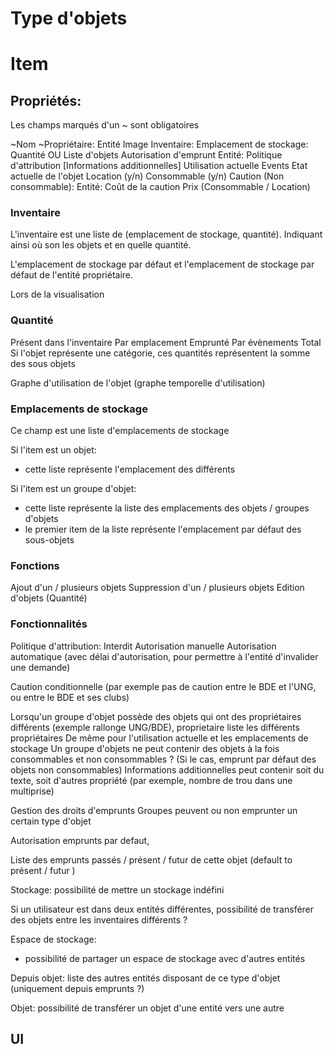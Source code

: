 # Type d'objets

# Item

## Propriétés:

Les champs marqués d'un ~ sont obligatoires

  ~Nom
  ~Propriétaire: Entité
  Image
  Inventaire:
    Emplacement de stockage: Quantité
    OU
    Liste d'objets
  Autorisation d'emprunt
    Entité: Politique d'attribution
  [Informations additionnelles]
  Utilisation actuelle
    Events
  Etat actuelle de l'objet
  Location (y/n)
  Consommable (y/n)
  Caution (Non consommable):
    Entité: Coût de la caution
  Prix (Consommable / Location)

### Inventaire

L'inventaire est une liste de (emplacement de stockage, quantité). Indiquant ainsi où son les objets et en quelle quantité.

L'emplacement de stockage par défaut et l'emplacement de stockage par défaut de l'entité propriétaire.

Lors de la visualisation 


### Quantité

Présent dans l'inventaire
  Par emplacement
Emprunté
  Par évènements
Total
Si l'objet représente une catégorie, ces quantités représentent la somme des sous objets

Graphe d'utilisation de l'objet (graphe temporelle d'utilisation)

### Emplacements de stockage

Ce champ est une liste d'emplacements de stockage

Si l'item est un objet:
  - cette liste représente l'emplacement des différents

Si l'item est un groupe d'objet:
  - cette liste représente la liste des emplacements des objets / groupes d'objets
  - le premier item de la liste représente l'emplacement par défaut des sous-objets


### Fonctions
  Ajout d'un / plusieurs objets
  Suppression d'un / plusieurs objets
  Edition d'objets (Quantité)

### Fonctionnalités

Politique d'attribution:
  Interdit
  Autorisation manuelle
  Autorisation automatique (avec délai d'autorisation, pour permettre à l'entité d'invalider une demande)

Caution conditionnelle (par exemple pas de caution entre le BDE et l'UNG, ou entre le BDE et ses clubs)

Lorsqu'un groupe d'objet possède des objets qui ont des propriétaires différents (exemple rallonge UNG/BDE), proprietaire liste les différents propriétaires
De même pour l'utilisation actuelle et les emplacements de stockage
Un groupe d'objets ne peut contenir des objets à la fois consommables et non consommables ? (Si le cas, emprunt par défaut des objets non consommables)
Informations additionnelles peut contenir soit du texte, soit d'autres propriété (par exemple, nombre de trou dans une multiprise)

Gestion des droits d'emprunts
  Groupes peuvent ou non emprunter un certain type d'objet
  
Autorisation emprunts par defaut, 

Liste des emprunts passés / présent / futur de cette objet (default to présent / futur )

Stockage: possibilité de mettre un stockage indéfini

Si un utilisateur est dans deux entités différentes, possibilité de transférer des objets entre les inventaires différents ?

Espace de stockage:
  - possibilité de partager un espace de stockage avec d'autres entités

Depuis objet: liste des autres entités disposant de ce type d'objet (uniquement depuis emprunts ?)

Objet: possibilité de transférer un objet d'une entité vers une autre

## UI


